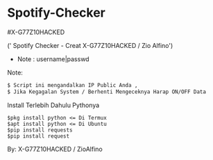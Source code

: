 # Spotify-Checker
#X-G77Z10HACKED

(' Spotify Checker - Creat X-G77Z10HACKED / Zio Alfino')

- Note : username|passwd

Note: 
```bash
$ Script ini mengandalkan IP Public Anda , 
$ Jika Kegagalan System / Berhenti Mengeceknya Harap ON/OFF Data
```
Install Terlebih Dahulu Pythonya
```
$pkg install python <= Di Termux
$apt install python <= Di Ubuntu
$pip install requests
$pip install request
```

By: X-G77Z10HACKED / ZioAlfino
